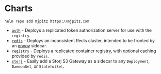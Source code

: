 # Charts

```shell
helm repo add mjpitz https://mjpitz.com
```

- [`auth`](https://github.com/mjpitz/mjpitz/tree/main/charts/auth) - Deploys a replicated token authorization server for use with the `registry`.
- [`redis`](https://github.com/mjpitz/mjpitz/tree/main/charts/redis) - Deploys an inconsistent Redis cluster, intended to be fronted by an [envoy][] sidecar.
- [`registry`](https://github.com/mjpitz/mjpitz/tree/main/charts/registry) - Deploys a replicated container registry, with optional caching provided by `redis`.
- [`storj`](https://github.com/mjpitz/mjpitz/tree/main/charts/storj) - Easily add a Storj S3 Gateway as a sidecar to any `Deployment`, `DaemonSet`, or `StatefulSet`.

[envoy]: https://www.envoyproxy.io/docs/envoy/latest/intro/arch_overview/other_protocols/redis
